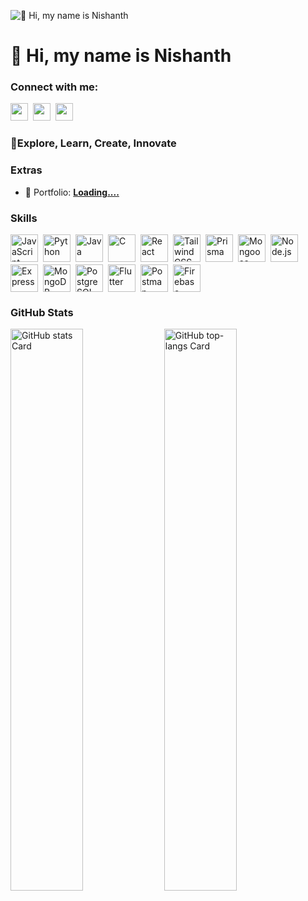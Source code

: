 ![👋 Hi, my name is Nishanth](https://mir-s3-cdn-cf.behance.net/project_modules/max_1200/79731568097599.5b50bca477735.jpg)

<div id="toc">
  <ul align="left" style="list-style: none">
    <summary>
      <h1>
        👋 Hi, my name is Nishanth
      </h1>
    </summary>
  </ul>
</div>

**<h3 align="left">Connect with me:</h3>** 
<p align="left"><a href="https://www.linkedin.com/in/www.linkedin.com/in/nishanthhks" target="_blank"><img src="https://img.shields.io/badge/LinkedIn-0077B5?style=for-the-badge&logo=linkedin&logoColor=white" height="28" style="margin-right: 4px"></a> <a href="https://github.com/https://github.com/nishanthhks" target="_blank"><img src="https://img.shields.io/badge/GitHub-100000?style=for-the-badge&logo=github&logoColor=white" height="28" style="margin-right: 4px"></a> <a href="nishanth.kkps@gmail.com" target="_blank"><img src="https://img.shields.io/badge/Gmail-D14836?style=for-the-badge&logo=gmail&logoColor=white" height="28" style="margin-right: 4px"></a></p>

 **<h3 align="left">🚀Explore, Learn, Create, Innovate</h3>**

**<h3 align="left">Extras</h3>**

- 📂 Portfolio: **<a href="Loading...." target="_blank">Loading....</a>**

 **<h3 align="left">Skills</h3>**

<div style="display: flex; flex-wrap: wrap; gap: 4px; justify-content: left;"><img src="https://img.shields.io/badge/JavaScript-F7DF1C?logo=javascript&logoColor=white" height="44" alt="JavaScript" style="margin-right: 4px"> <img src="https://img.shields.io/badge/Python-306998?logo=python&logoColor=white" height="44" alt="Python" style="margin-right: 4px"> <img src="https://img.shields.io/badge/Java-007396?logo=java&logoColor=white" height="44" alt="Java" style="margin-right: 4px"> <img src="https://img.shields.io/badge/C-A8B9CC?logo=c&logoColor=white" height="44" alt="C" style="margin-right: 4px"> <img src="https://img.shields.io/badge/React-20232A?logo=react&logoColor=61DAFB" height="44" alt="React" style="margin-right: 4px"> <img src="https://img.shields.io/badge/Tailwind_CSS-38B2AC?logo=tailwind-css&logoColor=white" height="44" alt="Tailwind CSS" style="margin-right: 4px"> <img src="https://img.shields.io/badge/Prisma-2D3748?logo=prisma&logoColor=white" height="44" alt="Prisma" style="margin-right: 4px"> <img src="https://img.shields.io/badge/Mongoose-880000?logo=mongoose&logoColor=white" height="44" alt="Mongoose" style="margin-right: 4px"> <img src="https://img.shields.io/badge/Node.js-8CC84B?logo=node.js&logoColor=white" height="44" alt="Node.js" style="margin-right: 4px"> <img src="https://img.shields.io/badge/Express-000000?logo=express&logoColor=white" height="44" alt="Express" style="margin-right: 4px"> <img src="https://img.shields.io/badge/MongoDB-4EA94B?logo=mongodb&logoColor=white" height="44" alt="MongoDB" style="margin-right: 4px"> <img src="https://img.shields.io/badge/PostgreSQL-316192?logo=postgresql&logoColor=white" height="44" alt="PostgreSQL" style="margin-right: 4px"> <img src="https://img.shields.io/badge/Flutter-02569B?logo=flutter&logoColor=white" height="44" alt="Flutter" style="margin-right: 4px"> <img src="https://img.shields.io/badge/Postman-FF6C37?logo=postman&logoColor=white" height="44" alt="Postman" style="margin-right: 4px"> <img src="https://img.shields.io/badge/Firebase-FFCA28?logo=firebase&logoColor=white" height="44" alt="Firebase" style="margin-right: 4px"></div>

 **<h3 align="left">GitHub Stats</h3>**

<p align="left">
  <img width="48%" src="https://github-readme-stats.vercel.app/api?username=nishanthhks&theme=react&hide_title=false&hide_rank=false&show_icons=false&include_all_commits=false&count_private=true&line_height=23" alt="GitHub stats Card" />
  <img width="48%" src="https://github-readme-stats.vercel.app/api/top-langs?username=nishanthhks&theme=react&hide_title=false&layout=compact&langs_count=6&hide_progress=false&card_width=400" alt="GitHub top-langs Card" />
</p>

